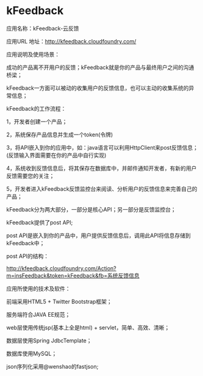 kFeedback
=========

应用名称：kFeedback-云反馈

应用URL 地址：http://kfeedback.cloudfoundry.com/

应用说明及使用场景：

成功的产品离不开用户的反馈；kFeedback就是你的产品与最终用户之间的沟通桥梁；

kFeedback一方面可以被动的收集用户的反馈信息，也可以主动的收集系统的异常信息；

kFeedback的工作流程：

1，开发者创建一个产品；

2，系统保存产品信息并生成一个token(令牌)

3，将API嵌入到你的应用中，如：java语言可以利用HttpClient来post反馈信息；(反馈输入界面需要在你的产品中自行实现)

4，系统收到反馈信息后，将其保存在数据库中，并邮件通知开发者，有新的用户反馈需要您的关注；

5，开发者进入kFeedback反馈监控台来阅读、分析用户的反馈信息来完善自己的产品；

kFeedback分为两大部分，一部分是核心API；另一部分是反馈监控台；

kFeedback提供了post API;

post API是嵌入到你的产品中，用户提供反馈信息后，调用此API将信息存储到kFeedback中；

post API的结构：

http://kfeedback.cloudfoundry.com/Action?m=insFeedback&token=kFeedback&fb=系统反馈信息

应用所使用的技术及软件： 

前端采用HTML5 + Twitter Bootstrap框架； 

服务端符合JAVA EE规范； 

web层使用传统jsp(基本上全是html) + servlet，简单、高效、清晰； 

数据层使用Spring JdbcTemplate； 

数据库使用MySQL； 

json序列化采用@wenshao的fastjson;


